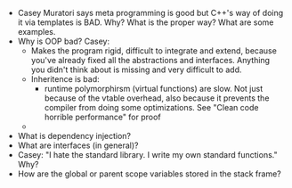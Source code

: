 * Casey Muratori says meta programming is good but C++'s way of doing it via templates is BAD. Why? What is the proper way? What are some examples.
* Why is OOP bad?
    Casey:
    * Makes the program rigid, difficult to integrate and extend, because you've already fixed all the abstractions and interfaces. Anything you didn't think about is missing and very difficult to add.
    * Inheritence is bad: 
        * runtime polymorphirsm (virtual functions) are slow. Not just because of the vtable overhead, also because it prevents the compiler from doing some optimizations. See "Clean code horrible performance" for proof
    *
* What is dependency injection?
* What are interfaces (in general)?
* Casey: "I hate the standard library. I write my own standard functions." Why?
* How are the global or parent scope variables stored in the stack frame?
